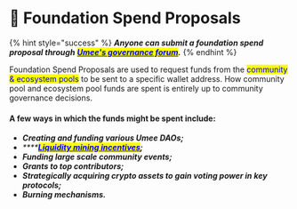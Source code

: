 # 💸 Foundation Spend Proposals

{% hint style="success" %}
_**Anyone can submit a foundation spend proposal through**_ [_<mark style="color:blue;">**Umee's governance forum**</mark>_](https://commonwealth.im/umee/)_**.**_
{% endhint %}

Foundation Spend Proposals are used to request funds from the <mark style="color:blue;">community & ecosystem pools</mark> to be sent to a specific wallet address. How community pool and ecosystem pool funds are spent is entirely up to community governance decisions.&#x20;

#### A few ways in which the funds might be spent include:

* _**Creating and funding various Umee DAOs;**_&#x20;
* _****_[_<mark style="color:blue;">**Liquidity mining incentives**</mark>_](liquidity-incentives/)_**;**_&#x20;
* _**Funding large scale community events;**_&#x20;
* _**Grants to top contributors;**_&#x20;
* _**Strategically acquiring crypto assets to gain voting power in key protocols;**_&#x20;
* _**Burning mechanisms.**_
